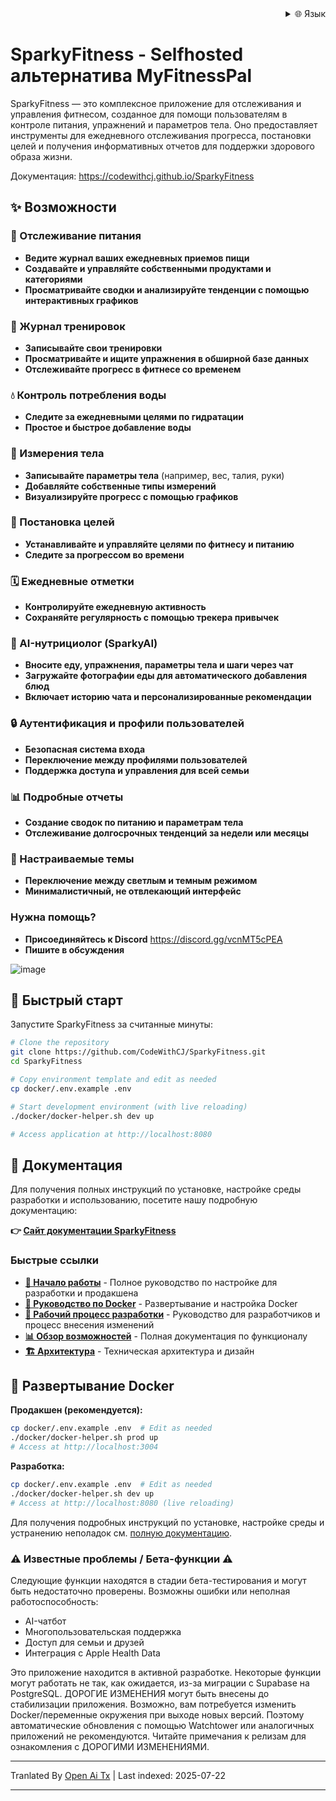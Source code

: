 <div align="right">
  <details>
    <summary >🌐 Язык</summary>
    <div>
      <div align="right">
        <p><a href="https://openaitx.github.io/view.html?user=CodeWithCJ&project=SparkyFitness&lang=en">English</a></p>
        <p><a href="https://openaitx.github.io/view.html?user=CodeWithCJ&project=SparkyFitness&lang=zh-CN">简体中文</a></p>
        <p><a href="https://openaitx.github.io/view.html?user=CodeWithCJ&project=SparkyFitness&lang=zh-TW">繁體中文</a></p>
        <p><a href="https://openaitx.github.io/view.html?user=CodeWithCJ&project=SparkyFitness&lang=ja">日本語</a></p>
        <p><a href="https://openaitx.github.io/view.html?user=CodeWithCJ&project=SparkyFitness&lang=ko">한국어</a></p>
        <p><a href="https://openaitx.github.io/view.html?user=CodeWithCJ&project=SparkyFitness&lang=hi">हिन्दी</a></p>
        <p><a href="https://openaitx.github.io/view.html?user=CodeWithCJ&project=SparkyFitness&lang=th">ไทย</a></p>
        <p><a href="https://openaitx.github.io/view.html?user=CodeWithCJ&project=SparkyFitness&lang=fr">Français</a></p>
        <p><a href="https://openaitx.github.io/view.html?user=CodeWithCJ&project=SparkyFitness&lang=de">Deutsch</a></p>
        <p><a href="https://openaitx.github.io/view.html?user=CodeWithCJ&project=SparkyFitness&lang=es">Español</a></p>
        <p><a href="https://openaitx.github.io/view.html?user=CodeWithCJ&project=SparkyFitness&lang=it">Itapano</a></p>
        <p><a href="https://openaitx.github.io/view.html?user=CodeWithCJ&project=SparkyFitness&lang=ru">Русский</a></p>
        <p><a href="https://openaitx.github.io/view.html?user=CodeWithCJ&project=SparkyFitness&lang=pt">Português</a></p>
        <p><a href="https://openaitx.github.io/view.html?user=CodeWithCJ&project=SparkyFitness&lang=nl">Nederlands</a></p>
        <p><a href="https://openaitx.github.io/view.html?user=CodeWithCJ&project=SparkyFitness&lang=pl">Polski</a></p>
        <p><a href="https://openaitx.github.io/view.html?user=CodeWithCJ&project=SparkyFitness&lang=ar">العربية</a></p>
        <p><a href="https://openaitx.github.io/view.html?user=CodeWithCJ&project=SparkyFitness&lang=fa">فارسی</a></p>
        <p><a href="https://openaitx.github.io/view.html?user=CodeWithCJ&project=SparkyFitness&lang=tr">Türkçe</a></p>
        <p><a href="https://openaitx.github.io/view.html?user=CodeWithCJ&project=SparkyFitness&lang=vi">Tiếng Việt</a></p>
        <p><a href="https://openaitx.github.io/view.html?user=CodeWithCJ&project=SparkyFitness&lang=id">Bahasa Indonesia</a></p>
      </div>
    </div>
  </details>
</div>

# SparkyFitness - Selfhosted альтернатива MyFitnessPal

SparkyFitness — это комплексное приложение для отслеживания и управления фитнесом, созданное для помощи пользователям в контроле питания, упражнений и параметров тела. Оно предоставляет инструменты для ежедневного отслеживания прогресса, постановки целей и получения информативных отчетов для поддержки здорового образа жизни.

Документация: https://codewithcj.github.io/SparkyFitness

## ✨ Возможности

### 🍎 Отслеживание питания

* **Ведите журнал ваших ежедневных приемов пищи**
* **Создавайте и управляйте собственными продуктами и категориями**
* **Просматривайте сводки и анализируйте тенденции с помощью интерактивных графиков**

### 💪 Журнал тренировок

* **Записывайте свои тренировки**
* **Просматривайте и ищите упражнения в обширной базе данных**
* **Отслеживайте прогресс в фитнесе со временем**

### 💧 Контроль потребления воды

* **Следите за ежедневными целями по гидратации**
* **Простое и быстрое добавление воды**

### 📏 Измерения тела

* **Записывайте параметры тела** (например, вес, талия, руки)
* **Добавляйте собственные типы измерений**
* **Визуализируйте прогресс с помощью графиков**

### 🎯 Постановка целей

* **Устанавливайте и управляйте целями по фитнесу и питанию**
* **Следите за прогрессом во времени**

### 🗓️ Ежедневные отметки

* **Контролируйте ежедневную активность**
* **Сохраняйте регулярность с помощью трекера привычек**

### 🤖 AI-нутрициолог (SparkyAI)

* **Вносите еду, упражнения, параметры тела и шаги через чат**
* **Загружайте фотографии еды для автоматического добавления блюд**
* **Включает историю чата и персонализированные рекомендации**

### 🔒 Аутентификация и профили пользователей

* **Безопасная система входа**
* **Переключение между профилями пользователей**
* **Поддержка доступа и управления для всей семьи**

### 📊 Подробные отчеты

* **Создание сводок по питанию и параметрам тела**
* **Отслеживание долгосрочных тенденций за недели или месяцы**

### 🎨 Настраиваемые темы

* **Переключение между светлым и темным режимом**
* **Минималистичный, не отвлекающий интерфейс**

### Нужна помощь?
* **Присоединяйтесь к Discord**
  https://discord.gg/vcnMT5cPEA
* **Пишите в обсуждения**



![image](https://github.com/user-attachments/assets/ccc7f34e-a663-405f-a4d4-a9888c3197bc)

## 🚀 Быстрый старт

Запустите SparkyFitness за считанные минуты:

```bash
# Clone the repository
git clone https://github.com/CodeWithCJ/SparkyFitness.git
cd SparkyFitness

# Copy environment template and edit as needed
cp docker/.env.example .env

# Start development environment (with live reloading)
./docker/docker-helper.sh dev up

# Access application at http://localhost:8080
```
## 📖 Документация

Для получения полных инструкций по установке, настройке среды разработки и использованию, посетите нашу подробную документацию:

**👉 [Сайт документации SparkyFitness](https://codewithcj.github.io/SparkyFitness)**

### Быстрые ссылки

- **[🚀 Начало работы](https://codewithcj.github.io/SparkyFitness/developer/getting-started)** - Полное руководство по настройке для разработки и продакшена
- **[🐳 Руководство по Docker](https://codewithcj.github.io/SparkyFitness/developer/docker)** - Развертывание и настройка Docker
- **[🔧 Рабочий процесс разработки](https://codewithcj.github.io/SparkyFitness/developer/workflow)** - Руководство для разработчиков и процесс внесения изменений  
- **[📊 Обзор возможностей](https://codewithcj.github.io/SparkyFitness/features/)** - Полная документация по функционалу
- **[🏗️ Архитектура](https://codewithcj.github.io/SparkyFitness/app-overview)** - Техническая архитектура и дизайн

## 🐳 Развертывание Docker

**Продакшен (рекомендуется):**

```bash
cp docker/.env.example .env  # Edit as needed
./docker/docker-helper.sh prod up
# Access at http://localhost:3004
```
**Разработка:**

```bash
cp docker/.env.example .env  # Edit as needed  
./docker/docker-helper.sh dev up
# Access at http://localhost:8080 (live reloading)
```
Для получения подробных инструкций по установке, настройке среды и устранению неполадок см. [полную документацию](https://codewithcj.github.io/SparkyFitness/developer/getting-started).

### ⚠️ Известные проблемы / Бета-функции ⚠️

Следующие функции находятся в стадии бета-тестирования и могут быть недостаточно проверены. Возможны ошибки или неполная работоспособность:

*   AI-чатбот
*   Многопользовательская поддержка
*   Доступ для семьи и друзей
*   Интеграция с Apple Health Data

Это приложение находится в активной разработке. Некоторые функции могут работать не так, как ожидается, из-за миграции с Supabase на PostgreSQL. ДОРОГИЕ ИЗМЕНЕНИЯ могут быть внесены до стабилизации приложения.
Возможно, вам потребуется изменить Docker/переменные окружения при выходе новых версий. Поэтому автоматические обновления с помощью Watchtower или аналогичных приложений не рекомендуются. Читайте примечания к релизам для ознакомления с ДОРОГИМИ ИЗМЕНЕНИЯМИ.





---

Tranlated By [Open Ai Tx](https://github.com/OpenAiTx/OpenAiTx) | Last indexed: 2025-07-22

---
